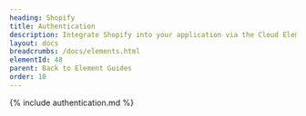 ```yaml
---
heading: Shopify
title: Authentication
description: Integrate Shopify into your application via the Cloud Elements APIs.
layout: docs
breadcrumbs: /docs/elements.html
elementId: 48
parent: Back to Element Guides
order: 10
---
```


{% include authentication.md %}
